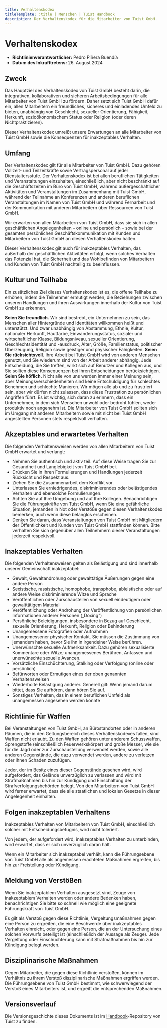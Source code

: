 ```yaml
---
title: Verhaltenskodex
titleTemplate: :title | Menschen | Tuist Handbook
description: Der Verhaltenskodex für die Mitarbeiter von Tuist GmbH.
---
```


# Verhaltenskodex

- **Richtlinienverantwortlicher:** Pedro Piñera Buendía
- **Datum des Inkrafttretens:** 26. August 2024

## Zweck

Das Hauptziel des Verhaltenskodex von Tuist GmbH besteht darin, die integrativen, kollaborativen und sicheren Arbeitsbedingungen für alle Mitarbeiter von Tuist GmbH zu fördern. Daher setzt sich Tuist GmbH dafür ein, allen Mitarbeitern ein freundliches, sicheres und einladendes Umfeld zu bieten, unabhängig von Geschlecht, sexueller Orientierung, Fähigkeit, Herkunft, sozioökonomischem Status oder Religion (oder deren Nichtpraktizieren).

Dieser Verhaltenskodex umreißt unsere Erwartungen an alle Mitarbeiter von Tuist GmbH sowie die Konsequenzen für inakzeptables Verhalten.

## Umfang

Der Verhaltenskodex gilt für alle Mitarbeiter von Tuist GmbH. Dazu gehören Vollzeit- und Teilzeitkräfte sowie Vertragspersonal auf jeder Dienstaltersstufe. Der Verhaltenskodex ist bei allen beruflichen Tätigkeiten und Veranstaltungen einzuhalten, einschließlich, aber nicht beschränkt auf die Geschäftszeiten im Büro von Tuist GmbH, während außergeschäftlicher Aktivitäten und Veranstaltungen im Zusammenhang mit Tuist GmbH, während der Teilnahme an Konferenzen und anderen beruflichen Veranstaltungen im Namen von Tuist GmbH und während Fernarbeit und der Kommunikation mit anderen Mitarbeitern über Ressourcen von Tuist GmbH.

Wir erwarten von allen Mitarbeitern von Tuist GmbH, dass sie sich in allen geschäftlichen Angelegenheiten – online und persönlich – sowie bei der gesamten persönlichen Geschäftskommunikation mit Kunden und Mitarbeitern von Tuist GmbH an diesen Verhaltenskodex halten.

Dieser Verhaltenskodex gilt auch für inakzeptables Verhalten, das außerhalb der geschäftlichen Aktivitäten erfolgt, wenn solches Verhalten das Potenzial hat, die Sicherheit und das Wohlbefinden von Mitarbeitern und Kunden von Tuist GmbH nachteilig zu beeinflussen.

## Kultur und Teilhabe

Ein zusätzliches Ziel dieses Verhaltenskodex ist es, die offene Teilhabe zu erhöhen, indem die Teilnehmer ermutigt werden, die Beziehungen zwischen unseren Handlungen und ihren Auswirkungen innerhalb der Kultur von Tuist GmbH zu erkennen.

**Seien Sie freundlich.** Wir sind bestrebt, ein Unternehmen zu sein, das Menschen aller Hintergründe und Identitäten willkommen heißt und unterstützt. Und zwar unabhängig von Abstammung, Ethnie, Kultur, nationaler Herkunft, Hautfarbe, Einwanderungsstatus, sozialer und wirtschaftlicher Klasse, Bildungsniveau, sexueller Orientierung, Geschlechtsidentität und -ausdruck, Alter, Größe, Familienstatus, politischer Überzeugung, Religion sowie geistiger und physischer Fähigkeiten.
**Seien Sie rücksichtsvoll.** Ihre Arbeit bei Tuist GmbH wird von anderen Menschen genutzt, und Sie wiederum sind von der Arbeit anderer abhängig. Jede Entscheidung, die Sie treffen, wirkt sich auf Benutzer und Kollegen aus, und Sie sollten diese Konsequenzen bei Ihren Entscheidungen berücksichtigen.
**Seien Sie höflich.** Nicht alle von uns werden immer einer Meinung sein, aber Meinungsverschiedenheiten sind keine Entschuldigung für schlechtes Benehmen und schlechte Manieren. Wir mögen alle ab und zu frustriert sein, aber wir dürfen nicht zulassen, dass diese Frustration zu persönlichen Angriffen führt. Es ist wichtig, sich daran zu erinnern, dass ein Unternehmen, in dem sich Menschen unwohl oder bedroht fühlen, weder produktiv noch angenehm ist. Die Mitarbeiter von Tuist GmbH sollten sich im Umgang mit anderen Mitarbeitern sowie mit nicht bei Tuist GmbH angestellten Personen stets respektvoll verhalten.

## Akzeptables und erwartetes Verhalten

Die folgenden Verhaltensweisen werden von allen Mitarbeitern von Tuist GmbH erwartet und verlangt:

- Nehmen Sie authentisch und aktiv teil. Auf diese Weise tragen Sie zur Gesundheit und Langlebigkeit von Tuist GmbH bei.
- Drücken Sie in Ihren Formulierungen und Handlungen jederzeit Rücksicht und Respekt aus.
- Ziehen Sie die Zusammenarbeit dem Konflikt vor.
- Unterlassen Sie erniedrigendes, diskriminierendes oder belästigendes Verhalten und ebensolche Formulierungen.
- Achten Sie auf Ihre Umgebung und auf Ihre Kollegen. Benachrichtigen Sie die Führungskräfte von Tuist GmbH, wenn Sie eine gefährliche Situation, jemanden in Not oder Verstöße gegen diesen Verhaltenskodex bemerken, auch wenn diese belanglos erscheinen.
- Denken Sie daran, dass Veranstaltungen von Tuist GmbH mit Mitgliedern der Öffentlichkeit und Kunden von Tuist GmbH stattfinden können. Bitte verhalten Sie sich gegenüber allen Teilnehmern dieser Veranstaltungen jederzeit respektvoll.

## Inakzeptables Verhalten

Die folgenden Verhaltensweisen gelten als Belästigung und sind innerhalb unserer Gemeinschaft inakzeptabel:

- Gewalt, Gewaltandrohung oder gewalttätige Äußerungen gegen eine andere Person
- Sexistische, rassistische, homophobe, transphobe, ableistische oder auf andere Weise diskriminierende Witze und Sprache
- Veröffentlichen oder Zurschaustellen von sexuell eindeutigem oder gewalttätigem Material
- Veröffentlichung oder Androhung der Veröffentlichung von persönlichen Informationen anderer Personen („Doxing“)
- Persönliche Beleidigungen, insbesondere in Bezug auf Geschlecht, sexuelle Orientierung, Herkunft, Religion oder Behinderung
- Unangemessene Fotografien oder Aufnahmen
- Unangemessener physischer Kontakt. Sie müssen die Zustimmung von jemandem haben, bevor Sie ihn in irgendeiner Weise berühren.
- Unerwünschte sexuelle Aufmerksamkeit. Dazu gehören sexualisierte Kommentare oder Witze; unangemessenes Berühren, Anfassen und unerwünschte sexuelle Avancen.
- Vorsätzliche Einschüchterung, Stalking oder Verfolgung (online oder persönlich)
- Befürworten oder Ermutigen eines der oben genannten Verhaltensweisen
- Wiederholte Belästigung anderer. Generell gilt: Wenn jemand darum bittet, dass Sie aufhören, dann hören Sie auf.
- Sonstiges Verhalten, das in einem beruflichen Umfeld als unangemessen angesehen werden könnte

## Richtlinie für Waffen

Bei Veranstaltungen von Tuist GmbH, an Bürostandorten oder in anderen Räumen, die in den Geltungsbereich dieses Verhaltenskodexes fallen, sind Waffen nicht erlaubt. Zu den Waffen gehören unter anderem Schusswaffen, Sprengstoffe (einschließlich Feuerwerkskörper) und große Messer, wie sie für die Jagd oder zur Zurschaustellung verwendet werden, sowie alle anderen Gegenstände, die dazu verwendet werden, andere zu verletzen oder ihnen Schaden zuzufügen.

Jeder, der im Besitz eines dieser Gegenstände gesehen wird, wird aufgefordert, das Gelände unverzüglich zu verlassen und wird mit Strafmaßnahmen bis hin zur Kündigung und Einschaltung der Strafverfolgungsbehörden belegt. Von den Mitarbeitern von Tuist GmbH wird ferner erwartet, dass sie alle staatlichen und lokalen Gesetze in dieser Angelegenheit einhalten.

## Folgen inakzeptablen Verhaltens

Inakzeptables Verhalten von Mitarbeitern von Tuist GmbH, einschließlich solcher mit Entscheidungsbefugnis, wird nicht toleriert.

Von jedem, der aufgefordert wird, inakzeptables Verhalten zu unterbinden, wird erwartet, dass er sich unverzüglich daran hält.

Wenn ein Mitarbeiter sich inakzeptabel verhält, kann die Führungsebene von Tuist GmbH alle als angemessen erachteten Maßnahmen ergreifen, bis hin zur Freistellung oder Kündigung.

## Meldung von Verstößen

Wenn Sie inakzeptablem Verhalten ausgesetzt sind, Zeuge von inakzeptablem Verhalten werden oder andere Bedenken haben, benachrichtigen Sie bitte so schnell wie möglich eine geeignete Führungskraft von Tuist GmbH.

Es gilt als Verstoß gegen diese Richtlinie, Vergeltungsmaßnahmen gegen eine Person zu ergreifen, die eine Beschwerde über inakzeptables Verhalten einreicht, oder gegen eine Person, die an der Untersuchung eines solchen Vorwurfs beteiligt ist (einschließlich der Aussage als Zeuge). Jede Vergeltung oder Einschüchterung kann mit Strafmaßnahmen bis hin zur Kündigung belegt werden.

## Disziplinarische Maßnahmen

Gegen Mitarbeiter, die gegen diese Richtlinie verstoßen, können im Verhältnis zu ihrem Verstoß disziplinarische Maßnahmen ergriffen werden. Die Führungsebene von Tuist GmbH bestimmt, wie schwerwiegend der Verstoß eines Mitarbeiters ist, und ergreift die entsprechenden Maßnahmen.

## Versionsverlauf

Die Versionsgeschichte dieses Dokuments ist im [Handbook](https://github.com/tuist/handbook)-Repository von Tuist zu finden.

